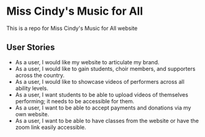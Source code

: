 # Miss Cindy's Music for All
This is a repo for Miss Cindy's Music for All website

## User Stories
- As a user, I would like my website to articulate my brand.
- As a user, I would like to gain students, choir members, and supporters across the country.
- As a user, I would like to showcase videos of performers across all ability levels.
- As a user, I want students to be able to upload videos of themselves performing; it needs to be accessible for them.
- As a user, I want to be able to accept payments and donations via my own website.
- As a user, I want to be able to have classes from the website or have the zoom link easily accessible. 
